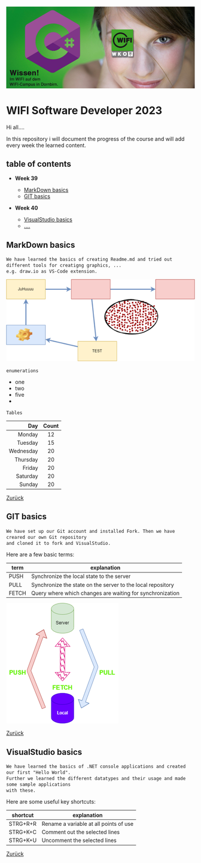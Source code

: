 ![TestImage](doc/images/Logo.png)
<a id="item-home"></a>
# WIFI Software Developer 2023
Hi all....

In this repository i will document the progress of the course and will add every week the learned content. 

## table of contents
- **Week 39**
   - [MarkDown basics](#item-md)
   - [GIT basics](#item-git)
  
- **Week 40**
   - [VisualStudio basics](#item-vs)
   - [....](#item-?)
 

<a id="item-md"></a>
## MarkDown basics

    We have learned the basics of creating Readme.md and tried out different tools for creatigng graphics, ...
    e.g. draw.io as VS-Code extension.

![TestImage](doc/images/overview.drawio.png)

    enumerations

- one
- two
- five
- 

    Tables

|Day|Count|
|-----:|:-------:|
|Monday|12|
|Tuesday|15|
|Wednesday|20|
|Thursday|20|
|Friday|20|
|Saturday|20|
|Sunday|20|

[Zurück](#item-home)

<a id="item-git"></a>
## GIT basics

    We have set up our Git account and installed Fork. Then we have creared our own Git repository
    and cloned it to fork and VisualStudio.
Here are a few basic terms:

|term|explanation|
|---|---|
|PUSH|Synchronize the local state to the server|
|PULL|Synchronize the state on the server to the local repository|
|FETCH|Query where which changes are waiting for synchronization|

![TestImage](doc/images/git-overview.drawio.png)

[Zurück](#item-home)

<a id="item-vs"></a>
## VisualStudio basics

    We have learned the basics of .NET console applications and created our first "Hello World". 
    Further we learned the different datatypes and their usage and made some sample applications
    with these.

Here are some useful key shortcuts:

|shortcut|explanation|
|---|---|
|STRG+R+R|Rename a variable at all points of use|
|STRG+K+C|Comment out the selected lines|
|STRG+K+U|Uncomment the selected lines|


[Zurück](#item-home)
